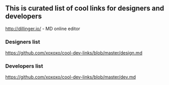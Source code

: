 ## This is curated list of cool links for designers and developers

http://dillinger.io/  - MD online editor

### Designers list
https://github.com/xoxoxo/cool-dev-links/blob/master/design.md

### Developers list
https://github.com/xoxoxo/cool-dev-links/blob/master/dev.md
